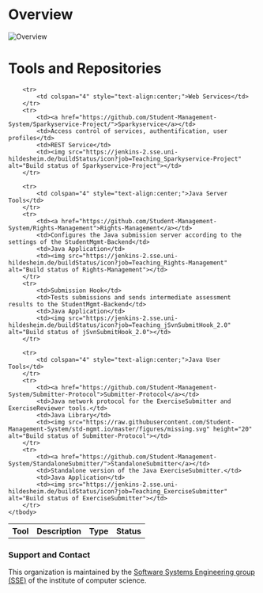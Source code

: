 # Overview
![Overview](https://raw.githubusercontent.com/Student-Management-System/std-mgmt.io/master/figures/Overview.svg)

# Tools and Repositories
<table>
	<tbody>
		<tr>
			<th>Tool</th>
			<th>Description</th>
			<th>Type</th>
			<th>Status</th>
		</tr>
		
		<tr>
			<td colspan="4" style="text-align:center;">Web Services</td>
		</tr>
		<tr>
			<td><a href="https://github.com/Student-Management-System/Sparkyservice-Project/">Sparkyservice</a></td>
			<td>Access control of services, authentification, user profiles</td>
			<td>REST Service</td>
			<td><img src="https://jenkins-2.sse.uni-hildesheim.de/buildStatus/icon?job=Teaching_Sparkyservice-Project" alt="Build status of Sparkyservice-Project"></td>
		</tr>
		
		<tr>
			<td colspan="4" style="text-align:center;">Java Server Tools</td>
		</tr>
		<tr>
			<td><a href="https://github.com/Student-Management-System/Rights-Management">Rights-Management</a></td>
			<td>Configures the Java submission server according to the settings of the StudentMgmt-Backend</td>
			<td>Java Application</td>
			<td><img src="https://jenkins-2.sse.uni-hildesheim.de/buildStatus/icon?job=Teaching_Rights-Management" alt="Build status of Rights-Management"></td>
		</tr>
		<tr>
			<td>Submission Hook</td>
			<td>Tests submissions and sends intermediate assessment results to the StudentMgmt-Backend</td>
			<td>Java Application</td>
			<td><img src="https://jenkins-2.sse.uni-hildesheim.de/buildStatus/icon?job=Teaching_jSvnSubmitHook_2.0" alt="Build status of jSvnSubmitHook_2.0"></td>
		</tr>
		
		<tr>
			<td colspan="4" style="text-align:center;">Java User Tools</td>
		</tr>
		<tr>
			<td><a href="https://github.com/Student-Management-System/Submitter-Protocol">Submitter-Protocol</a></td>
			<td>Java network protocol for the ExerciseSubmitter and ExerciseReviewer tools.</td>
			<td>Java Library</td>
			<td><img src="https://raw.githubusercontent.com/Student-Management-System/std-mgmt.io/master/figures/missing.svg" height="20" alt="Build status of Submitter-Protocol"></td>
		</tr>
		<tr>
			<td><a href="https://github.com/Student-Management-System/StandaloneSubmitter/">StandaloneSubmitter</a></td>
			<td>Standalone version of the Java ExerciseSubmitter.</td>
			<td>Java Application</td>
			<td><img src="https://jenkins-2.sse.uni-hildesheim.de/buildStatus/icon?job=Teaching_ExerciseSubmitter" alt="Build status of ExerciseSubmitter"></td>
		</tr>
	</tbody>
</table>

### Support and Contact
This organization is maintained by the [Software Systems Engineering group (SSE)](https://sse.uni-hildesheim.de/en/) of the institute of computer science.
